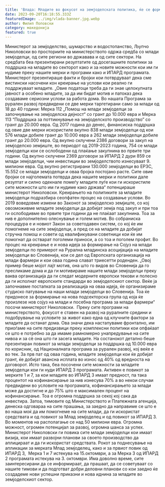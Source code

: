 ```yaml
---
title: 'Влада: Младите во фокусот на земјоделската политика, ќе се формира нова подсекторска група, Сојуз на млади земјоделци и нова посебна програма за поддршка на младите земјоделци - 20 СЕПТЕМВРИ 2023'
date: 2023-09-20T16:18:55.333Z
featuredImage: ../img/vlada-banner.jpg.webp
author: Филип Поповски
category: македонија
featured: true
---
```

Министерот за земјоделство, шумарство и водостопанство, Љупчо Николовски во просториите на министерството одржа средба со млади земјоделци, од сите региони во државава и од сите сектори.
На средбата беа презентирани резултатите од досегашните политики за поддршка на младите во секторот како и за новите можности кои им ги нудиме преку нашите мерки и програми како и ИПАРД програмата.
Министерот презентираше факти и бројки кои потврдуваат дека сме вистински насочени кон креирање на услови кои реално ги поддржуваат младите.
„Овие податоци треба да ги знае целокупната јавност а особено младите, за да им бидат мотив и патоказ дека создаваме сериозни услови за работа дома. Во нашата Програма за рурален развој предвидени се две мерки таргетирани само за млади од 18 до 40 години: Мерка 112 „Помош на млади земјоделци за започнување на земјоделска дејност“ со грант до 10.000 евра и Мерка 113 “Поддршка за поттикнување на земјоделското производство” со грант до 20.000 евра. Од 2017 година до денес, финансиска поддршка од овие две мерки искористиле вкупно 838 млади земјоделци од кои 576 млади добиле грант до 10.000 евра а 262 млади земјоделци добиле грант до 20.000 евра. Од вкупно склучени 2386 договори за закуп на земјоделско земјиште, во периодот од 2019-2023 година, 754 се млади земјоделци кои се ослободени од плаќање закупнина во првите три години. Од вкупно склучени 2369 договори за ИПАРД 2 дури 859 се млади земјоделци, чии инвестиции во земјоделството изнесуваат 9. милиони евра. Од вкупно регистрирани 130.000 земјоделци во ЕРЗС, 15.552 се млади земјоделци и оваа бројка постојано расте. Сите овие бројки се најголемата потврда дека нашите мерки и политики дале резултат и силно одекнале помеѓу младите луѓе кои ги искористиле сите можности што им ги нудиме како држава“ потенцираше министерот Николовски.
Креирањето нa политиките за младите земјоделци подразбира сеопфатен процес на создавање услови. Во 2019 воведовме измени во Законот за земјоделско земјиште, со кој овозможивме младите земјоделци да добијат земја под закуп и при тоа ги ослободивме во првите три години да не плаќаат закупнина. Тоа за нив е дополнително олеснување и голем мотив. Во собраниска процедура е и новиот Закон за советодавен систем, со кој ќе им помогнеме на сите земјоделци, а пред се на младите да добијат стручна помош и совети од квалификувани советници кои ќе им помогнат да остварат поголеми приноси, а со тоа и поголем профит.
Во процес на креирање е и нова идеја за формирање на Сојуз на млади земјоделци по примерот на Рурална младинска асоцијација на младите земјоделци во Словенија, кои се дел од Европската организација на млади фармери и кои оваа година слават триесетти роденден.
„Овој пример беше мојот лајт мотив, она што го видов во Словенија да го пресликаме дома и да ги мотивираме нашите млади земјоделци преку ваква организација да ги следат модерните европски текови и полесно да ги исполнат европските стандарди во земјоделскиот сектор. Веќе ја започнавме постапката за реализација на оваа идеја, ќе организираме студиско патување на наши млади земјоделци во Словенија. Тоа ќе придонесе за формирање на нова подсекторска група од која ќе произлезе нов сојуз на млади и посебна програма за млади фармери“ посочи министерот Николовски. 
Преку сите програми на министерството, фокусот е ставен на развој на руралните средини и подобрување на условите за живот како една од клучните фактори за младите да останат дома. Ова значи дека настапуваме фронтално, им приоѓаме на сите предизвици преку комплексни политики кои опфаќаат се што е потребно за да имаме рамномерно унапредување на сите нивоа и за сѐ она што ги засега младите.
На состанокот детално беше презентиран повикот за млади земјоделци за поддршка од 10.000 евра по корисник, од Националната програма за рурален развој, кој веќе е во тек. За прв пат од оваа година, младите земјоделци кои ќе добијат грант, ќе добијат авансна исплата во износ од 40% од вредноста на договорот. Исто така, беа посочени сите можности за младите земјоделци кои ги нуди ИПАРД 3 програмата. Активен е повикот за мерките 1 и 7, за кои младите во ИПАРД 3 имаат предност, па така процентот на кофинансирање за нив изнесува 70% а во некои случаи предвидени во условите на програмата, кофинансирањето за млади може да достигне и до 75% што е максимален процент на кофинансирање. Тоа е огромна поддршка за секој кој сака да инвестира.
Затоа, тимовите од Министерството и Платежната агенција, денеска одговараа на сите прашања, за заедно да направиме се што е во наша моќ да им помогнеме на сите млади, да ги искористат средствата и од повикот за Млад земјоделец и од повикот за ИПАРД 3.  
Во моментов на располагање се над 50 милиони евра. Огромна можност, огромен потенцијал за развој, огромна шанса за успех. Министерот Николовски ги повика сите млади земјоделци кои имаат визија, кои имаат развојни планови за своето производство да аплицираат и да ги искористат средствата.
Рокот за поднесување на апликации за мерката Млад земјоделец, како и за првиот повик од ИПАРД 3,  Мерка 1 и 7 истекува на 15.октомври, а за Мерка 3 од ИПАРД 2 програмата истекува на 3. октомври. Има доволно време, сите заинтересирани да се информираат, да прашаат, да се советуваат со нашите тимови и да подготват добри деловни планови со кои заедно ќе создадеме нови успешни приказни и нова иднина за младите во земјоделскиот сектор.
 
